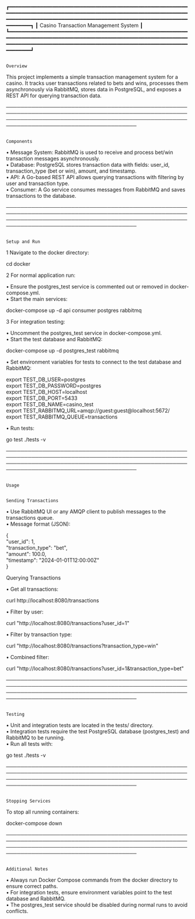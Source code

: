 ┏━━━━━━━━━━━━━━━━━━━━━━━━━━━━━━━━━━━━━━━━━━━━━━━━━━━━━━━━━━━━━━━━━━━━━━━━━━━━━━━━━━━━━━━━━━━━━━━━━━━━━━━━━━━━━━━━━━━━━━━━━━━━━━━━━━━━━━━━━━━━━━━━━━━━━━━━━━━━━━━━━━━━━━━━━━━━━━━━━━━━━━━━┓
┃                                                                          Casino Transaction Management System                                                                          ┃
┗━━━━━━━━━━━━━━━━━━━━━━━━━━━━━━━━━━━━━━━━━━━━━━━━━━━━━━━━━━━━━━━━━━━━━━━━━━━━━━━━━━━━━━━━━━━━━━━━━━━━━━━━━━━━━━━━━━━━━━━━━━━━━━━━━━━━━━━━━━━━━━━━━━━━━━━━━━━━━━━━━━━━━━━━━━━━━━━━━━━━━━━━┛
                                                                                                                                                                                          
                                                                                                                                                                                          
                                                                                         Overview                                                                                         
                                                                                                                                                                                          
This project implements a simple transaction management system for a casino. It tracks user transactions related to bets and wins, processes them asynchronously via RabbitMQ, stores data
in PostgreSQL, and exposes a REST API for querying transaction data.                                                                                                                      
                                                                                                                                                                                          
──────────────────────────────────────────────────────────────────────────────────────────────────────────────────────────────────────────────────────────────────────────────────────────
                                                                                                                                                                                          
                                                                                        Components                                                                                        
                                                                                                                                                                                          
 • Message System: RabbitMQ is used to receive and process bet/win transaction messages asynchronously.                                                                                   
 • Database: PostgreSQL stores transaction data with fields: user_id, transaction_type (bet or win), amount, and timestamp.                                                               
 • API: A Go-based REST API allows querying transactions with filtering by user and transaction type.                                                                                     
 • Consumer: A Go service consumes messages from RabbitMQ and saves transactions to the database.                                                                                         

──────────────────────────────────────────────────────────────────────────────────────────────────────────────────────────────────────────────────────────────────────────────────────────

                                                                                      Setup and Run                                                                                       

 1 Navigate to the docker directory:          

                                                                                                                                                                                          
 cd docker                                                                                                                                                                                
                                                                                                                                                                                          

 2 For normal application run:                

 • Ensure the postgres_test service is commented out or removed in docker-compose.yml.       
 • Start the main services:                   

                                                                                                                                                                                          
 docker-compose up -d api consumer postgres rabbitmq                                                                                                                                      
                                                                                                                                                                                          

 3 For integration testing:                   

 • Uncomment the postgres_test service in docker-compose.yml.                                
 • Start the test database and RabbitMQ:      

                                                                                                                                                                                          
 docker-compose up -d postgres_test rabbitmq                                                                                                                                              
                                                                                                                                                                                          

 • Set environment variables for tests to connect to the test database and RabbitMQ:         

                                                                                                                                                                                          
 export TEST_DB_USER=postgres                                                                                                                                                             
 export TEST_DB_PASSWORD=postgres                                                                                                                                                         
 export TEST_DB_HOST=localhost                                                                                                                                                            
 export TEST_DB_PORT=5433                                                                                                                                                                 
 export TEST_DB_NAME=casino_test                                                                                                                                                          
 export TEST_RABBITMQ_URL=amqp://guest:guest@localhost:5672/                                                                                                                              
 export TEST_RABBITMQ_QUEUE=transactions                                                                                                                                                  
                                                                                                                                                                                          

 • Run tests:
                                                                                                                                                                                           
 go test ./tests -v                                                                                                                                                                       
                                                                                                                                                                                          

──────────────────────────────────────────────────────────────────────────────────────────────────────────────────────────────────────────────────────────────────────────────────────────

                                                                                          Usage                                                                                           

                                                                                   Sending Transactions                                                                                   

 • Use RabbitMQ UI or any AMQP client to publish messages to the transactions queue.                                                                                                      
 • Message format (JSON):                                                                                                                                                                 

                                                                                                                                                                                          
 {                                                                                                                                                                                        
   "user_id": 1,                                                                                                                                                                          
   "transaction_type": "bet",                                                                                                                                                             
   "amount": 100.0,                                                                                                                                                                       
   "timestamp": "2024-01-01T12:00:00Z"                                                                                                                                                    
 } 

 Querying Transactions                                                                                   

 • Get all transactions:                      

                                                                                                                                                                                          
 curl http://localhost:8080/transactions                                                                                                                                                  
                                                                                                                                                                                          

 • Filter by user:                            

                                                                                                                                                                                          
 curl "http://localhost:8080/transactions?user_id=1"                                                                                                                                      
                                                                                                                                                                                          

 • Filter by transaction type:                

                                                                                                                                                                                          
 curl "http://localhost:8080/transactions?transaction_type=win"                                                                                                                           
                                                                                                                                                                                          

 • Combined filter:                           

                                                                                                                                                                                          
 curl "http://localhost:8080/transactions?user_id=1&transaction_type=bet"                                                                                                                 
                                                                                                                                                                                          

──────────────────────────────────────────────────────────────────────────────────────────────────────────────────────────────────────────────────────────────────────────────────────────

                                                                                         Testing                                                                                          

 • Unit and integration tests are located in the tests/ directory.                           
 • Integration tests require the test PostgreSQL database (postgres_test) and RabbitMQ to be running.                                                                                     
 • Run all tests with:                        

                                                                                                                                                                                          
 go test ./tests -v                                                                                                                                                                       
                                                                                                                                                                                          

──────────────────────────────────────────────────────────────────────────────────────────────────────────────────────────────────────────────────────────────────────────────────────────

                                                                                    Stopping Services

To stop all running containers:                                                                                                                                                           

                                                                                                                                                                                          
 docker-compose down                                                                                                                                                                      
                                                                                                                                                                                          

──────────────────────────────────────────────────────────────────────────────────────────────────────────────────────────────────────────────────────────────────────────────────────────

                                                                                     Additional Notes                                                                                     

 • Always run Docker Compose commands from the docker directory to ensure correct paths.                                                                                                  
 • For integration tests, ensure environment variables point to the test database and RabbitMQ.                                                                                           
 • The postgres_test service should be disabled during normal runs to avoid conflicts.